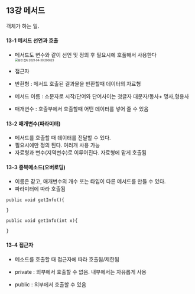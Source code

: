 ## 13강 메서드

객체가 하는 일. 



#### 13-1 메서드 선언과 호출

+ 메서드도 변수와 같이 선언 및 정의 후 필요시에 호풀해서 사용한다<img src="C:\Users\User\Desktop\화면 캡처 2021-04-30 200623.png" alt="화면 캡처 2021-04-30 200623" style="zoom:50%;" />

+ 접근자
+ 반환형 : 메서드 호출된 결과물을 반환할때 데이터의 자료형 
+ 메서드 이름 : 소문자로 시작/단어와 단어사이는 첫글자 대문자/동사+ 명사,형용사
+ 매개변수 : 호출부에서 호출할때 어떤 데이터를 넣어 줄 수 있음





#### 13-2 매개변수(파라미터)

+ 메서드를 호출할 때 데이터를 전달할 수 있다.
+ 필요시에만 정의 된다. 여러개 사용 가능
+ 자료형과 변수(지역변수)로 이루어진다. 자료형에 맡게 호출됨





#### 13-3 중복메소드(오버로딩)

+ 이름은 같고, 매개변수의 개수 또는 타입이 다른 메서드를 만들 수 있다.
+ 파라미터에 따라 호출됨

```
public void getInfo(){

}

public void getInfo(int x){

}

```





#### 13-4 접근자

+ 메소드를 호출할 때 접근자에 따라 호출됨/제한됨

+ private : 외부에서 호출할 수 없음. 내부에서는 자유롭게 사용
+ public : 외부에서 호출할 수 있음